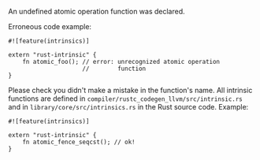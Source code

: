 An undefined atomic operation function was declared.

Erroneous code example:

```compile_fail,E0092
#![feature(intrinsics)]

extern "rust-intrinsic" {
    fn atomic_foo(); // error: unrecognized atomic operation
                     //        function
}
```

Please check you didn't make a mistake in the function's name. All intrinsic
functions are defined in `compiler/rustc_codegen_llvm/src/intrinsic.rs` and in
`library/core/src/intrinsics.rs` in the Rust source code. Example:

```
#![feature(intrinsics)]

extern "rust-intrinsic" {
    fn atomic_fence_seqcst(); // ok!
}
```
